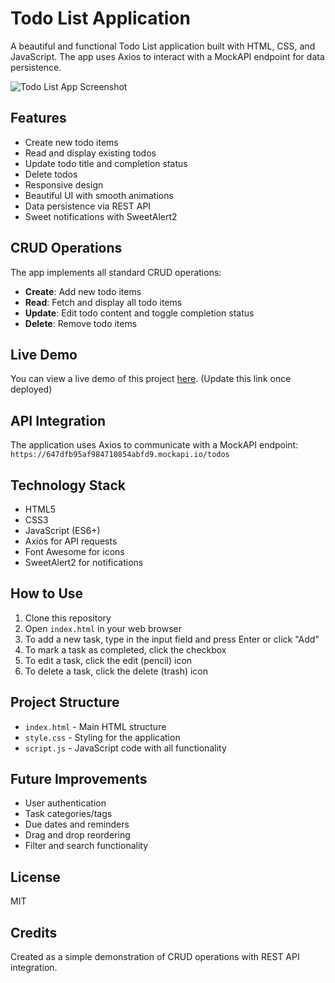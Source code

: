 # Todo List Application

A beautiful and functional Todo List application built with HTML, CSS, and JavaScript. The app uses Axios to interact with a MockAPI endpoint for data persistence.

![Todo List App Screenshot](https://via.placeholder.com/800x450.png?text=Todo+List+App)

## Features

- Create new todo items
- Read and display existing todos
- Update todo title and completion status
- Delete todos
- Responsive design
- Beautiful UI with smooth animations
- Data persistence via REST API
- Sweet notifications with SweetAlert2

## CRUD Operations

The app implements all standard CRUD operations:

- **Create**: Add new todo items
- **Read**: Fetch and display all todo items
- **Update**: Edit todo content and toggle completion status
- **Delete**: Remove todo items

## Live Demo

You can view a live demo of this project [here](#). (Update this link once deployed)

## API Integration

The application uses Axios to communicate with a MockAPI endpoint:
`https://647dfb95af984710854abfd9.mockapi.io/todos`

## Technology Stack

- HTML5
- CSS3
- JavaScript (ES6+)
- Axios for API requests
- Font Awesome for icons
- SweetAlert2 for notifications

## How to Use

1. Clone this repository
2. Open `index.html` in your web browser
3. To add a new task, type in the input field and press Enter or click "Add"
4. To mark a task as completed, click the checkbox
5. To edit a task, click the edit (pencil) icon
6. To delete a task, click the delete (trash) icon

## Project Structure

- `index.html` - Main HTML structure
- `style.css` - Styling for the application
- `script.js` - JavaScript code with all functionality

## Future Improvements

- User authentication
- Task categories/tags
- Due dates and reminders
- Drag and drop reordering
- Filter and search functionality

## License

MIT

## Credits

Created as a simple demonstration of CRUD operations with REST API integration.
